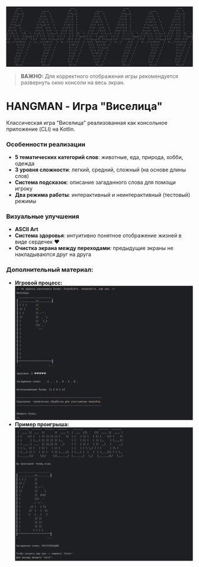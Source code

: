 ![Надпись HANGMAN](doc/onboarding-screen.png)

> **ВАЖНО:** Для корректного отображения игры рекомендуется развернуть окно консоли на весь экран.

# HANGMAN - Игра "Виселица"

Классическая игра "Виселица" реализованная как консольное приложение (CLI) на Kotlin.

### Особенности реализации
- **5 тематических категорий слов**: животные, еда, природа, хобби, одежда
- **3 уровня сложности**: легкий, средний, сложный (на основе длины слов)
- **Система подсказок**: описание загаданного слова для помощи игроку
- **Два режима работы**: интерактивный и неинтерактивный (тестовый) режимы

### Визуальные улучшения
- **ASCII Art**
- **Система здоровья**: интуитивно понятное отображение жизней в виде сердечек ❤
- **Очистка экрана между переходами**: предыдущие экраны не накладываются друг на друга

### Дополнительный материал:
- **Игровой процесс:**
![Игровой процесс](doc/game-process-screen.png)
- **Пример проигрыша:**
![Экран проигрыша](doc/gameover-screen.png)